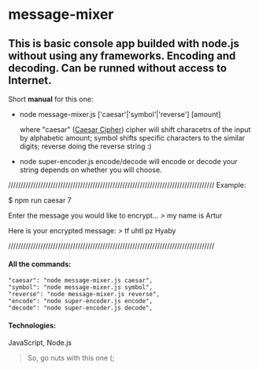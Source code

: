 # message-mixer
## This is basic console app builded with node.js without using any frameworks. Encoding and decoding. Can be runned without access to Internet.

Short **manual** for this one:

- node message-mixer.js ['caesar'|'symbol'|'reverse'] [amount]

    where "caesar" ([Caesar Cipher](https://en.wikipedia.org/wiki/Caesar_cipher)) cipher will shift characetrs of the input by alphabetic amount;
    symbol shifts specific characters to the similar digits;
    reverse doing the reverse string :)

- node super-encoder.js encode/decode will encode or decode your string depends on whether you will choose.

///////////////////////////////////////////////////////////////////////////////////
Example:

$ npm run caesar 7

Enter the message you would like to encrypt...
*>* my name is Artur

Here is your encrypted message:
*>* tf uhtl pz Hyaby

///////////////////////////////////////////////////////////////////////////////////

#### All the commands:

    "caesar": "node message-mixer.js caesar",
    "symbol": "node message-mixer.js symbol",
    "reverse": "node message-mixer.js reverse",
    "encode": "node super-encoder.js encode",
    "decode": "node super-encoder.js decode",

#### Technologies:
   JavaScript, Node.js


> So, go nuts with this one (;
